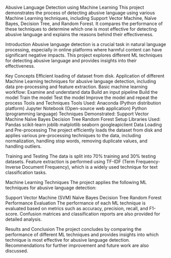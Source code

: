 Abusive Language Detection using Machine Learning
This project demonstrates the process of detecting abusive language using various Machine Learning techniques, including Support Vector Machine, Naïve Bayes, Decision Tree, and Random Forest. It compares the performance of these techniques to determine which one is most effective for detecting abusive language and explains the reasons behind their effectiveness.

Introduction
Abusive language detection is a crucial task in natural language processing, especially in online platforms where harmful content can have significant negative impacts. This project explores different ML techniques for detecting abusive language and provides insights into their effectiveness.

Key Concepts
Efficient loading of dataset from disk.
Application of different Machine Learning techniques for abusive language detection, including data pre-processing and feature extraction.
Basic machine learning workflow:
Examine and understand data
Build an input pipeline
Build the model
Train the model
Test the model
Improve the model and repeat the process
Tools and Techniques
Tools Used:
Anaconda (Python distribution platform)
Jupyter Notebook (Open-source web application)
Python (programming language)
Techniques Demonstrated:
Support Vector Machine
Naïve Bayes
Decision Tree
Random Forest
Setup
Libraries Used:
Pandas
scikit-learn
joblib
matplotlib
seaborn
googleapiclient
Data Loading and Pre-processing
The project efficiently loads the dataset from disk and applies various pre-processing techniques to the data, including normalization, handling stop words, removing duplicate values, and handling outliers.

Training and Testing
The data is split into 70% training and 30% testing datasets. Feature extraction is performed using TF-IDF (Term Frequency-Inverse Document Frequency), which is a widely used technique for text classification tasks.

Machine Learning Techniques
The project applies the following ML techniques for abusive language detection:

Support Vector Machine (SVM)
Naïve Bayes
Decision Tree
Random Forest
Performance Evaluation
The performance of each ML technique is evaluated based on metrics such as accuracy, precision, recall, and F1-score. Confusion matrices and classification reports are also provided for detailed analysis.

Results and Conclusion
The project concludes by comparing the performance of different ML techniques and provides insights into which technique is most effective for abusive language detection. Recommendations for further improvement and future work are also discussed.
